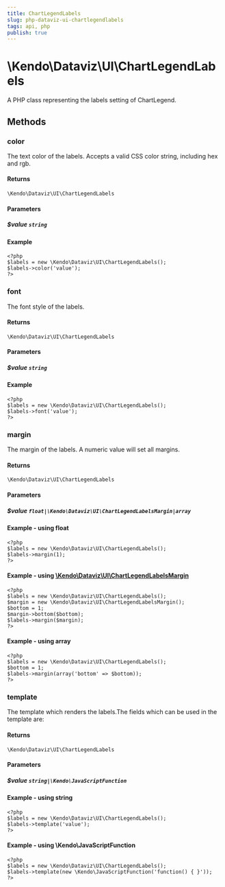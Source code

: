 ```yaml
---
title: ChartLegendLabels
slug: php-dataviz-ui-chartlegendlabels
tags: api, php
publish: true
---
```


# \Kendo\Dataviz\UI\ChartLegendLabels

A PHP class representing the labels setting of ChartLegend.


## Methods

### color
The text color of the labels. Accepts a valid CSS color string, including hex and rgb.

#### Returns
`\Kendo\Dataviz\UI\ChartLegendLabels`

#### Parameters

##### $value `string`



#### Example 
    <?php
    $labels = new \Kendo\Dataviz\UI\ChartLegendLabels();
    $labels->color('value');
    ?>

### font
The font style of the labels.

#### Returns
`\Kendo\Dataviz\UI\ChartLegendLabels`

#### Parameters

##### $value `string`



#### Example 
    <?php
    $labels = new \Kendo\Dataviz\UI\ChartLegendLabels();
    $labels->font('value');
    ?>

### margin

The margin of the labels. A numeric value will set all margins.

#### Returns
`\Kendo\Dataviz\UI\ChartLegendLabels`

#### Parameters

##### $value `float|\Kendo\Dataviz\UI\ChartLegendLabelsMargin|array`




#### Example  - using float
    <?php
    $labels = new \Kendo\Dataviz\UI\ChartLegendLabels();
    $labels->margin(1);
    ?>


#### Example - using [\Kendo\Dataviz\UI\ChartLegendLabelsMargin](/api/wrappers/php/Kendo/Dataviz/UI/ChartLegendLabelsMargin)
    <?php
    $labels = new \Kendo\Dataviz\UI\ChartLegendLabels();
    $margin = new \Kendo\Dataviz\UI\ChartLegendLabelsMargin();
    $bottom = 1;
    $margin->bottom($bottom);
    $labels->margin($margin);
    ?>

#### Example - using array

    <?php
    $labels = new \Kendo\Dataviz\UI\ChartLegendLabels();
    $bottom = 1;
    $labels->margin(array('bottom' => $bottom));
    ?>

### template
The template which renders the labels.The fields which can be used in the template are:

#### Returns
`\Kendo\Dataviz\UI\ChartLegendLabels`

#### Parameters

##### $value `string|\Kendo\JavaScriptFunction`



#### Example  - using string
    <?php
    $labels = new \Kendo\Dataviz\UI\ChartLegendLabels();
    $labels->template('value');
    ?>

#### Example  - using \Kendo\JavaScriptFunction
    <?php
    $labels = new \Kendo\Dataviz\UI\ChartLegendLabels();
    $labels->template(new \Kendo\JavaScriptFunction('function() { }'));
    ?>

 
